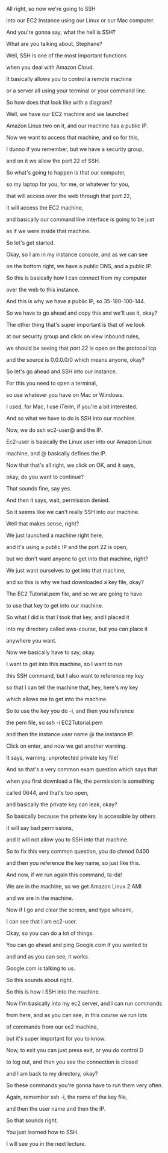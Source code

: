 All right, so now we're going to SSH

into our EC2 Instance using our Linux or our Mac computer.

And you're gonna say, what the hell is SSH?

What are you talking about, Stephane?

Well, SSH is one of the most important functions

when you deal with Amazon Cloud.

It basically allows you to control a remote machine

or a server all using your terminal or your command line.

So how does that look like with a diagram?

Well, we have our EC2 machine and we launched

Amazon Linux two on it, and our machine has a public IP.

Now we want to access that machine, and so for this,

I dunno if you remember, but we have a security group,

and on it we allow the port 22 of SSH.

So what's going to happen is that our computer,

so my laptop for you, for me, or whatever for you,

that will access over the web through that port 22,

it will access the EC2 machine,

and basically our command line interface is going to be just

as if we were inside that machine.

So let's get started.

Okay, so I am in my instance console, and as we can see

on the bottom right, we have a public DNS, and a public IP.

So this is basically how I can connect from my computer

over the web to this instance.

And this is why we have a public IP, so 35-180-100-144.

So we have to go ahead and copy this and we'll use it, okay?

The other thing that's super important is that of we look

at our security group and click on view inbound rules,

we should be seeing that port 22 is open on the protocol tcp

and the source is 0.0.0.0/0 which means anyone, okay?

So let's go ahead and SSH into our instance.

For this you need to open a terminal,

so use whatever you have on Mac or Windows.

I used, for Mac, I use iTerm, if you're a bit interested.

And so what we have to do is SSH into our machine.

Now, we do ssh ec2-user@ and the IP.

Ec2-user is basically the Linux user into our Amazon Linux

machine, and @ basically defines the IP.

Now that that's all right, we click on OK, and it says,

okay, do you want to continue?

That sounds fine, say yes.

And then it says, wait, permission denied.

So it seems like we can't really SSH into our machine.

Well that makes sense, right?

We just launched a machine right here,

and it's using a public IP and the port 22 is open,

but we don't want anyone to get into that machine, right?

We just want ourselves to get into that machine,

and so this is why we had downloaded a key file, okay?

The EC2 Tutorial.pem file, and so we are going to have

to use that key to get into our machine.

So what I did is that I took that key, and I placed it

into my directory called aws-course, but you can place it

anywhere you want.

Now we basically have to say, okay.

I want to get into this machine, so I want to run

this SSH command, but I also want to reference my key

so that I can tell the machine that, hey, here's my key

which allows me to get into the machine.

So to use the key you do -i, and then you reference

the pem file, so ssh -i EC2Tutorial.pem

and then the instance user name @ the instance IP.

Click on enter, and now we get another warning.

It says, warning: unprotected private key file!

And so that's a very common exam question which says that

when you first download a file, the permission is something

called 0644, and that's too open,

and basically the private key can leak, okay?

So basically because the private key is accessible by others

it will say bad permissions,

and it will not allow you to SSH into that machine.

So to fix this very common question, you do chmod 0400

and then you reference the key name, so just like this.

And now, if we run again this command, ta-da!

We are in the machine, so we get Amazon Linux 2 AMI

and we are in the machine.

Now if I go and clear the screen, and type whoami,

I can see that I am ec2-user.

Okay, so you can do a lot of things.

You can go ahead and ping Google.com if you wanted to

and and as you can see, it works.

Google.com is talking to us.

So this sounds about right.

So this is how I SSH into the machine.

Now I'm basically into my ec2 server, and I can run commands

from here, and as you can see, in this course we run lots

of commands from our ec2 machine,

but it's super important for you to know.

Now, to exit you can just press exit, or you do control D

to log out, and then you see the connection is closed

and I am back to my directory, okay?

So these commands you're gonna have to run them very often.

Again, remember ssh -i, the name of the key file,

and then the user name and then the IP.

So that sounds right.

You just learned how to SSH.

I will see you in the next lecture.

